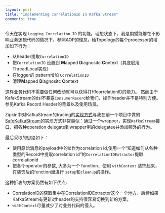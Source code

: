 ```yaml
---
layout: post
title: "Implementing CorrelationID In Kafka Stream"
comments: true
---
```


今天在实现 `Logging Correlation ID` 的功能。理想状态下，我是期望能够在不影响业务逻辑代码的情况下，参照AOP的理念，给Topology的每个processor的增加如下行为：  
- 从header提取`CorrelationID`
- 把`CorrelationID` 设置到 **M**apped **D**iagnositc **C**ontext（其底层用ThreadLocal实现）
- 在logger的 pattern增加 `CorrelationID`
- 清理**M**apped **D**iagnositc **C**ontext
  
这样业务代码不需要做任何改动就可以获得打印correlationID的能力。  然而由于KafakStream的dsl不暴露`ConsumerRecord`给我们，操作header并不是特别方便。  参见Kafka Record Header的背景以及使用场景。  

Zipkin中对KafkaStream的tracing的[实现方式](https://github.com/openzipkin/brave/blob/master/instrumentation/kafka-streams/src/main/java/brave/kafka/streams/KafkaStreamsTracing.java)与我在前一个项目中做的[SafeKafkaStream](https://medium.com/@hussein.joe.au/safe-streams-a3ac49bfc091)的实现方式非常类似：通过一个wrapper，实现`KafkaStream`接口，把各种operation delegate到wrapper例的delegatee并添加额外的行为。

最后采取的思路如下：
- 使用原始消息的payload中的id作为correlation id,使用一个“知道如何从各种类型的Record中提取correlation id”的`CorrelationIDExtractor`提取 correlationId
- 把各个operator的参数, 大多为一个 function，使用 `withContext` 装饰起来，在装饰后的function里进行 `setup`和`cleanup`的操作。

这种折衷的方案仍然有如下优点:
- CorrelationID的获取集中在CorrelationIDExtractor这个一个地方，后续如果KafkaStream有更新对header的支持很容易切换到新的方案。
- `withContext`尽量减少了对业务代码的侵入。